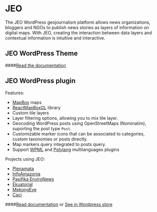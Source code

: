 # JEO
The JEO WordPress geojournalism platform allows news organizations, bloggers and NGOs to publish news stories as layers of information on digital maps. With JEO, creating the interaction between data layers and contextual information is intuitive and interactive.


## JEO WordPress Theme

####[Read the documentation](index-theme.md)


## JEO WordPress plugin

Features:

- [MapBox](http://mapbox.com/) maps
- [ReactMapBoxGL](https://github.com/alex3165/react-mapbox-gl/blob/master/docs/API.md) library
- Custom tile layers
- Layer filtering options, allowing you to mix tile layer.
- Geocoding WordPress posts using OpenStreetMaps (Nominatim), suporting the post type `Post`.
- Customizable marker icons that can be associated to categories, custom taxonomies or posts directly.
- Map markers query integrated to posts query.
- Support [WPML](https://wpml.org/pt-br/) and [Polylang](https://br.wordpress.org/plugins/polylang/) multilanguages plugins

Projects using JEO:

- [Plenamata](https://plenamata.eco/)
- [InfoAmazonia](https://infoamazonia.org/)
- [Pasifika EnviroNews](https://pasifika.news/)
- [Ekuatorial](https://www.ekuatorial.com/)
- [MekongEye](https://www.mekongeye.com/)
- [Caci](http://caci.cimi.org.br/)

####[Read documentation](https://earthjournalismnetwork.github.io/jeo-plugin/) or [See in Wordpress store](https://br.wordpress.org/plugins/jeowp/)
